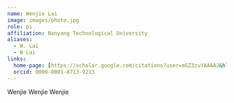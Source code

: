 ```yaml
---
name: Wenjie Lai
image: images/photo.jpg
role: pi
affiliation: Nanyang Technological University
aliases:
  - W. Lai
  - W Lai
links:
  home-page: [https://scholar.google.com/citations?user=mSZ3zuYAAAAJ&hl=en&authuser=1&oi=ao](https://scholar.google.com/citations?user=mSZ3zuYAAAAJ&hl=en&authuser=1&oi=ao),
  orcid: 0000-0001-8713-9213
---
```


Wenjie Wenjie Wenjie  

